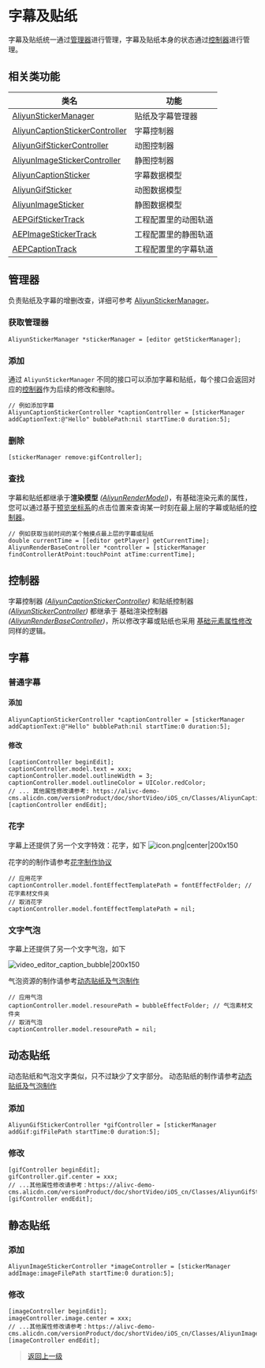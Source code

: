 # 字幕及贴纸

字幕及贴纸统一通过[管理器](#管理器)进行管理，字幕及贴纸本身的状态通过[控制器](#控制器)进行管理。

## 相关类功能

| 类名 | 功能 |
| ---- | ---- |
| [AliyunStickerManager](https://alivc-demo-cms.alicdn.com/versionProduct/doc/shortVideo/iOS_cn/Classes/AliyunStickerManager.html) | 贴纸及字幕管理器 |
| [AliyunCaptionStickerController](https://alivc-demo-cms.alicdn.com/versionProduct/doc/shortVideo/iOS_cn/Classes/AliyunCaptionStickerController.html) | 字幕控制器 |
| [AliyunGifStickerController](https://alivc-demo-cms.alicdn.com/versionProduct/doc/shortVideo/iOS_cn/Classes/AliyunGifStickerController.html) | 动图控制器 |
| [AliyunImageStickerController](https://alivc-demo-cms.alicdn.com/versionProduct/doc/shortVideo/iOS_cn/Classes/AliyunImageStickerController.html) | 静图控制器 |
| [AliyunCaptionSticker](https://alivc-demo-cms.alicdn.com/versionProduct/doc/shortVideo/iOS_cn/Classes/AliyunCaptionSticker.html) | 字幕数据模型 |
| [AliyunGifSticker](https://alivc-demo-cms.alicdn.com/versionProduct/doc/shortVideo/iOS_cn/Classes/AliyunGifSticker.html) | 动图数据模型 |
| [AliyunImageSticker](https://alivc-demo-cms.alicdn.com/versionProduct/doc/shortVideo/iOS_cn/Classes/AliyunImageSticker.html) | 静图数据模型 |
| [AEPGifStickerTrack](https://alivc-demo-cms.alicdn.com/versionProduct/doc/shortVideo/iOS_cn/Classes/AEPGifStickerTrack.html) | 工程配置里的动图轨道
| [AEPImageStickerTrack](https://alivc-demo-cms.alicdn.com/versionProduct/doc/shortVideo/iOS_cn/Classes/AEPImageStickerTrack.html) | 工程配置里的静图轨道
| [AEPCaptionTrack](https://alivc-demo-cms.alicdn.com/versionProduct/doc/shortVideo/iOS_cn/Classes/AEPCaptionTrack.html) | 工程配置里的字幕轨道


## 管理器

负责贴纸及字幕的增删改查，详细可参考 [AliyunStickerManager](https://alivc-demo-cms.alicdn.com/versionProduct/doc/shortVideo/iOS_cn/Classes/AliyunStickerManager.html)。

### 获取管理器
```ObjC
AliyunStickerManager *stickerManager = [editor getStickerManager];
```

### 添加

通过 `AliyunStickerManager` 不同的接口可以添加字幕和贴纸，每个接口会返回对应的[控制器](#控制器)作为后续的修改和删除。
```ObjC
// 例如添加字幕
AliyunCaptionStickerController *captionController = [stickerManager addCaptionText:@"Hello" bubblePath:nil startTime:0 duration:5];
```

### 删除
```ObjC
[stickerManager remove:gifController];
```

### 查找
字幕和贴纸都继承于**渲染模型** *([AliyunRenderModel](https://alivc-demo-cms.alicdn.com/versionProduct/doc/shortVideo/iOS_cn/Classes/AliyunRenderModel.html))*，有基础渲染元素的属性，您可以通过基于[预览坐标系](渲染基础.md)的点击位置来查询某一时刻在最上层的字幕或贴纸的[控制器](#控制器)。

```ObjC
// 例如获取当前时间的某个触摸点最上层的字幕或贴纸
double currentTime = [[editor getPlayer] getCurrentTime];
AliyunRenderBaseController *controller = [stickerManager findControllerAtPoint:touchPoint atTime:currentTime];
```

## 控制器
字幕控制器 *([AliyunCaptionStickerController](https://alivc-demo-cms.alicdn.com/versionProduct/doc/shortVideo/iOS_cn/Classes/AliyunCaptionStickerController.html))* 和贴纸控制器 *([AliyunStickerController](https://alivc-demo-cms.alicdn.com/versionProduct/doc/shortVideo/iOS_cn/Classes/AliyunStickerController.html))* 都继承于 基础渲染控制器 *([AliyunRenderBaseController](https://alivc-demo-cms.alicdn.com/versionProduct/doc/shortVideo/iOS_cn/Classes/AliyunRenderBaseController.html))*，所以修改字幕或贴纸也采用 [基础元素属性修改](渲染基础.md) 同样的逻辑。

## 字幕

### 普通字幕

#### 添加

```ObjC
AliyunCaptionStickerController *captionController = [stickerManager addCaptionText:@"Hello" bubblePath:nil startTime:0 duration:5];
```

#### 修改

```ObjC
[captionController beginEdit];
captionController.model.text = xxx;
captionController.model.outlineWidth = 3;
captionController.model.outlineColor = UIColor.redColor;
// ... 其他属性修改请参考: https://alivc-demo-cms.alicdn.com/versionProduct/doc/shortVideo/iOS_cn/Classes/AliyunCaptionSticker.html
[captionController endEdit];
```

### 花字

字幕上还提供了另一个文字特效：花字，如下
![icon.png|center|200x150](https://mts-sh-in.oss-cn-shanghai.aliyuncs.com/aliyun/1623237598027-958dda44-c407-4598-aacc-d8d85771c14d.png)


花字的的制作请参考[花字制作协议](../../../../资源和特效/花字/README.md)

```ObjC
// 应用花字
captionController.model.fontEffectTemplatePath = fontEffectFolder; // 花字素材文件夹
// 取消花字
captionController.model.fontEffectTemplatePath = nil;
```

### 文字气泡

字幕上还提供了另一个文字气泡，如下

![video_editor_caption_bubble|200x150](https://alivc-demo-cms.alicdn.com/versionProduct/sourceCode/shortVideo/images/video_editor_caption_bubble.jpg)


气泡资源的制作请参考[动态贴纸及气泡制作](../../../../资源和特效/动态贴纸/README.md)

```ObjC
// 应用气泡
captionController.model.resourePath = bubbleEffectFolder; // 气泡素材文件夹
// 取消气泡
captionController.model.resourePath = nil;
```

## 动态贴纸

动态贴纸和气泡文字类似，只不过缺少了文字部分。
动态贴纸的制作请参考[动态贴纸及气泡制作](../../../../资源和特效/动态贴纸/README.md)

### 添加
```ObjC
AliyunGifStickerController *gifController = [stickerManager addGif:gifFilePath startTime:0 duration:5];
```

### 修改
```ObjC
[gifController beginEdit];
gifController.gif.center = xxx;
// ...其他属性修改请参考：https://alivc-demo-cms.alicdn.com/versionProduct/doc/shortVideo/iOS_cn/Classes/AliyunGifSticker.html
[gifController endEdit];
```

## 静态贴纸

### 添加
```ObjC
AliyunImageStickerController *imageController = [stickerManager addImage:imageFilePath startTime:0 duration:5];
```

### 修改
```ObjC
[imageController beginEdit];
imageController.image.center = xxx;
// ...其他属性修改请参考：https://alivc-demo-cms.alicdn.com/versionProduct/doc/shortVideo/iOS_cn/Classes/AliyunImageSticker.html
[imageController endEdit];
```

>[返回上一级](README.md)
